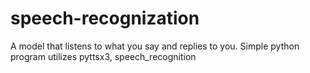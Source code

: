 # speech-recognization
A model that listens to what you say and replies to you.
Simple python program utilizes pyttsx3, speech_recognition
